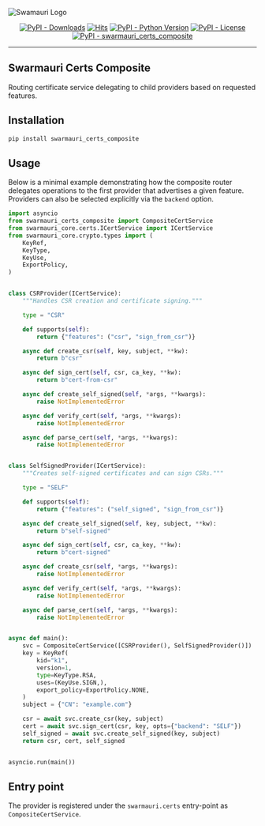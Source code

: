 ![Swamauri Logo](https://res.cloudinary.com/dbjmpekvl/image/upload/v1730099724/Swarmauri-logo-lockup-2048x757_hww01w.png)

<p align="center">
    <a href="https://pypi.org/project/swarmauri_certs_composite/">
        <img src="https://img.shields.io/pypi/dm/swarmauri_certs_composite" alt="PyPI - Downloads"/></a>
    <a href="https://hits.sh/github.com/swarmauri/swarmauri-sdk/tree/master/pkgs/standards/swarmauri_certs_composite/">
        <img alt="Hits" src="https://hits.sh/github.com/swarmauri/swarmauri-sdk/tree/master/pkgs/standards/swarmauri_certs_composite.svg"/></a>
    <a href="https://pypi.org/project/swarmauri_certs_composite/">
        <img src="https://img.shields.io/pypi/pyversions/swarmauri_certs_composite" alt="PyPI - Python Version"/></a>
    <a href="https://pypi.org/project/swarmauri_certs_composite/">
        <img src="https://img.shields.io/pypi/l/swarmauri_certs_composite" alt="PyPI - License"/></a>
    <a href="https://pypi.org/project/swarmauri_certs_composite/">
        <img src="https://img.shields.io/pypi/v/swarmauri_certs_composite?label=swarmauri_certs_composite&color=green" alt="PyPI - swarmauri_certs_composite"/></a>
</p>

---

## Swarmauri Certs Composite

Routing certificate service delegating to child providers based on requested features.

## Installation

```bash
pip install swarmauri_certs_composite
```

## Usage

Below is a minimal example demonstrating how the composite router delegates
operations to the first provider that advertises a given feature.  Providers can
also be selected explicitly via the `backend` option.

```python
import asyncio
from swarmauri_certs_composite import CompositeCertService
from swarmauri_core.certs.ICertService import ICertService
from swarmauri_core.crypto.types import (
    KeyRef,
    KeyType,
    KeyUse,
    ExportPolicy,
)


class CSRProvider(ICertService):
    """Handles CSR creation and certificate signing."""

    type = "CSR"

    def supports(self):
        return {"features": ("csr", "sign_from_csr")}

    async def create_csr(self, key, subject, **kw):
        return b"csr"

    async def sign_cert(self, csr, ca_key, **kw):
        return b"cert-from-csr"

    async def create_self_signed(self, *args, **kwargs):
        raise NotImplementedError

    async def verify_cert(self, *args, **kwargs):
        raise NotImplementedError

    async def parse_cert(self, *args, **kwargs):
        raise NotImplementedError


class SelfSignedProvider(ICertService):
    """Creates self-signed certificates and can sign CSRs."""

    type = "SELF"

    def supports(self):
        return {"features": ("self_signed", "sign_from_csr")}

    async def create_self_signed(self, key, subject, **kw):
        return b"self-signed"

    async def sign_cert(self, csr, ca_key, **kw):
        return b"cert-signed"

    async def create_csr(self, *args, **kwargs):
        raise NotImplementedError

    async def verify_cert(self, *args, **kwargs):
        raise NotImplementedError

    async def parse_cert(self, *args, **kwargs):
        raise NotImplementedError


async def main():
    svc = CompositeCertService([CSRProvider(), SelfSignedProvider()])
    key = KeyRef(
        kid="k1",
        version=1,
        type=KeyType.RSA,
        uses=(KeyUse.SIGN,),
        export_policy=ExportPolicy.NONE,
    )
    subject = {"CN": "example.com"}

    csr = await svc.create_csr(key, subject)
    cert = await svc.sign_cert(csr, key, opts={"backend": "SELF"})
    self_signed = await svc.create_self_signed(key, subject)
    return csr, cert, self_signed


asyncio.run(main())
```

## Entry point

The provider is registered under the `swarmauri.certs` entry-point as `CompositeCertService`.
